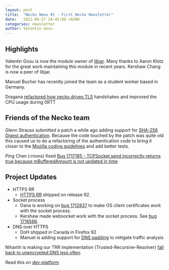 ```yaml
---
layout: post
title:  "Necko News #1 - First Necko Newsletter"
date:   2021-09-27 14:45:00 +0200
categories: newsletter
author: Valentin Gosu
---
```


## Highlights

Valentin Gosu is now the module owner of [libjar](https://wiki.mozilla.org/Modules/All#libjar). Many thanks to Aaron Klotz for the great work maintaining this module in recent years. Kershaw Chang is now a peer of libjar.

Manuel Bucher has recently joined the team as a student worker based in Germany.

Dragana [refactored how necko drives TLS](https://bugzilla.mozilla.org/show_bug.cgi?id=1382886) handshakes and improved the CPU usage during 0RTT

## Friends of the Necko team

Glenn Strauss submitted a patch a while ago adding support for [SHA-256 Digest authentication](https://bugzilla.mozilla.org/show_bug.cgi?id=472823). Because the code touched by the patch was quite old this caused us to do a refactoring of the authentication code to bring it closer to the [Mozilla coding guidelines](https://firefox-source-docs.mozilla.org/code-quality/coding-style/coding_style_cpp.html) and add better tests.

Ping Chen (:rnons) fixed [Bug 1717185 - TCPSocket.send incorrectly returns true because mBufferedAmount is not updated in time](https://bugzilla.mozilla.org/show_bug.cgi?id=1717185)

## Project Updates

* HTTPS RR
  * [HTTPS RR](https://developer.mozilla.org/en-US/docs/Glossary/https_rr) shipped on release 92.
* Socket process
  * Dana is working on [bug 1712837](https://bugzilla.mozilla.org/show_bug.cgi?id=1712837) to make OS client certificates work with the socket process.
  * Kershaw made websocket work with the socket process. See [bug 1716566](https://bugzilla.mozilla.org/show_bug.cgi?id=1716566). 
* DNS over HTTPS
  + DoH shipped in Canada in Firefox 92
  + Manuel is adding support for [DNS padding](https://bugzilla.mozilla.org/show_bug.cgi?id=1543811) to mitigate traffic analysis

Nihanth is making our TRR implementation (Trusted-Recursive-Resolver) [fall back to unencrypted DNS less often](https://bugzilla.mozilla.org/show_bug.cgi?id=1714182)

Read this on [dev-platform](https://groups.google.com/a/mozilla.org/g/dev-platform/c/_hYnRM1DvRg/m/7kVA3a2gAgAJ)

